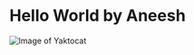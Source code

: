 # Hello World by Aneesh

![Image of Yaktocat](https://github.com/user-attachments/assets/b16d2baa-903e-4485-8b13-021a17d3ddb2)
